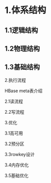 # 1.体系结构

## 1.1逻辑结构

## 1.2物理结构

## 1.3基础结构

&#x20;2.执行流程

HBase meta表介绍

2.1读流程

2.2写流程

3.优化

3.1高可用

3.2预分区

3.3rowkey设计

3.4内存优化

3.5基础优化
